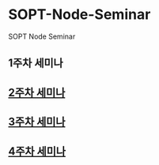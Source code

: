 # SOPT-Node-Seminar
SOPT Node Seminar

## 1주차 세미나

## [2주차 세미나](./2주차/2주차_정리.md)

## [3주차 세미나](./3주차/3주차_정리.md)

## [4주차 세미나](./4주차/4주차_정리.md)